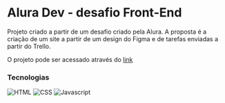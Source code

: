# Alura Dev - desafio Front-End
 
Projeto criado a partir de um desafio criado pela Alura. A proposta é a criação de um site a partir de um design do Figma e de tarefas enviadas a partir do Trello.

O projeto pode ser acessado através do [link](https://alura-challenge-fe.vercel.app)

### Tecnologias
 
![HTML](https://img.shields.io/badge/html5-%23E34F26.svg?style=for-the-badge&logo=html5&logoColor=white) ![CSS](https://img.shields.io/badge/css3-%231572B6.svg?style=for-the-badge&logo=css3&logoColor=white) ![Javascript](https://img.shields.io/badge/javascript-%23323330.svg?style=for-the-badge&logo=javascript&logoColor=%23F7DF1E)
